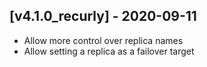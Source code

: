 ## [v4.1.0_recurly] - 2020-09-11

- Allow more control over replica names
- Allow setting a replica as a failover target
